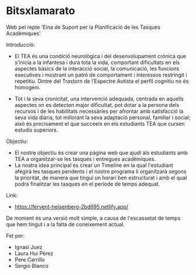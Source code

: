 # Bitsxlamarato
Web pel repte 'Eina de Suport per la Planificació de les Tasques Acadèmiques'

Introducció:
- El TEA és una condició neurològica i del desenvolupament crònica que s’inicia a la infantesa i dura tota la vida, comportant dificultats en els aspectes bàsics de la interacció social, la comunicació, les funcions executives i mostrant un patró de comportament i interessos restringit i repetitiu. Dintre del Trastorn de l’Espectre Autista el perfil cognitiu no és homogeni.

- Tot i la seva cronicitat, una intervenció adequada, centrada en aquells aspectes on es detecten major dificultat, pot dotar a la persona dels recursos i de les habilitats necessàries per afrontar amb satisfacció la seva vida diària, tot millorant la seva adaptació personal, familiar i social; això és precisament el que succeeix en els estudiants TEA que cursen estudis superiors. 

Objectiu:
 - El nostre objectiu és crear una pàgina web que ajudi als estudiants amb TEA a organitzar-se les tasques i entregues acadèmiques.
 - La nostra idea principal és crear un Timeline en la qual l'estudiant afegirà les tasques pendents i el nostre programa li organitzarà segons la prioritat, de manera que tingui un horari ben estructurat i amb el qual podrà finalitzar les tasques en el període de temps adequat.

Link:
- https://fervent-heisenberg-2bd695.netlify.app/

De moment és una versió molt simple, a causa de l'escassetat de temps que hem tingut i a la falta de coneixement actual.

Fet per:
   - Ignasi Juez
   - Laura Hui Pérez
   - Pere Carrillo
   - Sergio Blanco
